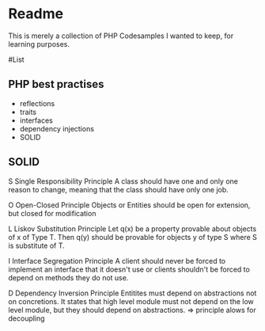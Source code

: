 # Readme

This is merely a collection of PHP Codesamples I wanted to keep, for learning purposes.


#List

## PHP best practises

* reflections
* traits
* interfaces
* dependency injections
* SOLID



## SOLID

S   Single Responsibility Principle
    A class should have one and only one reason to change, meaning that the class should have only
    one job.

O   Open-Closed Principle
    Objects or Entities should be open for extension, but closed for modification

L   Liskov Substitution Principle
    Let q(x) be a property provable about objects of x of Type T. Then q(y) should be provable for
    objects y of type S where S is substitute of T.

I   Interface Segregation Principle
    A client should never be forced to implement an interface that it doesn't use or clients
    shouldn't be forced to depend on methods they do not use.

D   Dependency Inversion Principle
    Entitites must depend on abstractions not on concretions. It states that high level module must
    not depend on the low level module, but they should depend on abstractions.
    => principle alows for decoupling